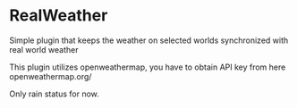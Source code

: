 # RealWeather

Simple plugin that keeps the weather on selected worlds synchronized with real world weather

This plugin utilizes openweathermap, you have to obtain API key from here openweathermap.org/

Only rain status for now.